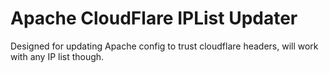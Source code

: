 # Apache CloudFlare IPList Updater

Designed for updating Apache config to trust cloudflare headers, will work with any IP list though.
